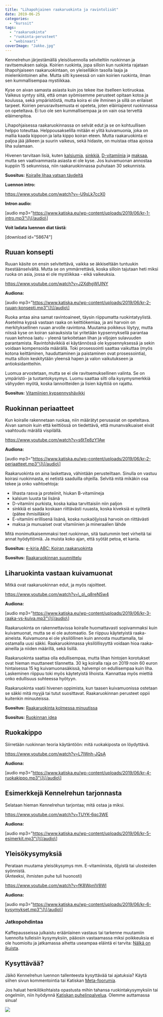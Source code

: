 ```yaml
---
title: "Lihapohjainen raakaruokinta ja ravintolisät"
date: 2019-06-25
categories: 
  - "kurssit"
tags: 
  - "raakaruokinta"
  - "ruokinta-perusteet"
  - "webinaari"
coverImage: "Jakke.jpg"
---
```


Kennelrehun järjestämällä yleisöluennolla selviteltiin ruokinnan ja ravitsemuksen saloja. Koirien ruokinta, jopa silloin kun ruokinta rajataan lihapohjaiseen raakaruokintaan, on yleiselläkin tasolla laaja ja mielenkiintoinen aihe. Mutta silti kyseessä on vain koirien ruokinta, ilman sen kummallisempaa mystiikkaa.

<!--more-->

Kyse on aivan samasta asiasta kuin jos tekee itse itselleen kotiruokaa. Vaikeus syntyy siitä, että oman syömisemme perusteet opitaan kotoa ja koulussa, sekä ympäristöstä, mutta koira ei ole ihminen ja sillä on erilaiset tarpeet. Koirien perusravitsemusta ei opeteta, joten eläinlajierot ruokinnassa on opeteltava. Ei tuo ole sen kummallisempaa ja on vain osa tervettä eläimenpitoa.

Lihapohjaisessa raakaruokinnassa on selvät edut ja se on kohtuullisen helppo toteuttaa. Helppousakselilla mitään ei ylitä kuivamuonia, joka on mallia kaada kippoon ja laita kippo koiran eteen. Mutta raakaruokinta ei paljoa jää jälkeen ja suurin vaikeus, sekä hidaste, on muistaa ottaa ajoissa liha sulamaan.

Hivenen tarvitaan lisiä, kuten [kalsiumia](https://www.katiska.eu/tieto/kalsium/kalsium/), [sinkkiä](https://www.katiska.eu/tieto/sinkki/sinkki/), [D-vitamiinia](https://www.katiska.eu/tieto/d-vitamiini/d-vitamiini/) ja [maksaa](https://www.katiska.eu/tieto/ravitsemus/maksa-koiran-ruokana/), mutta sen vaativammasta asiasta ei ole kyse. Jos kuivamuonan annostaa kuppiin 15 sekunnissa, niin raakaruokinnassa puhutaan 30 sekunnista.

**Suositus:** [Koiralle lihaa vatsan täydeltä](https://www.katiska.eu/tieto/koira-ruokinta-liha/koiralle-lihaa-vatsan-taydelta/)

**Luennon intro:**

https://www.youtube.com/watch?v=-U9sLk7ccX0

**Intron audio:**

\[audio mp3="https://www.katiska.eu/wp-content/uploads/2019/06/kr-1-intro.mp3"\]\[/audio\]

**Voit ladata luennon diat tästä**:

\[download id="58674"\]

## Ruuan konsepti

Ruuan käsite on ensin selvitettävä, vaikka se äkkiseltään tuntuukin itsestäänselvältä. Mutta se on ymmärrettävä, koska silloin tajutaan heti miksi ruoka on asia, jossa ei ole mystiikkaa - eikä vaikeuksia.

https://www.youtube.com/watch?v=J2XdhgWUlNY

**Audiona:**

\[audio mp3="https://www.katiska.eu/wp-content/uploads/2019/06/kr-2-ruuan-konsepti.mp3"\]\[/audio\]

Ruoka antaa aina samat ravintoaineet, täysin riippumatta ruokintatyylistä. Asetelma kypsä vastaan raaka on keittiökemiaa, ja ani harvoin on merkityksellinen ruuan arvolle ravintona. Muutama poikkeus löytyy, mutta niissä kyse on koiran sairauksista tai yritetään kypsennyksellä parantaa ruuan kehnoa laatu - yleenä tarkoitetaan lihan ja viljojen sulavuuden parantamista. Ravintohävikkiä ei käytännössä ole kypsennyksessä ja sekin voidaan kompensoida määrällä. Toki prosessointi saattaa vaikuttaa (myös kotona keittäminen, hauduttaminen ja paistaminen ovat prosessointia), mutta silloin keskitytään yleensä hapen ja valon vaikutukseen ja antioksidantteihin.

Luomua arvostetaan, mutta se ei ole ravitsemuksellinen valinta. Se on ympäristö- ja tuotantokysymys. Luomu saattaa silti olla kysymysmerkkiä vähyyden myötä, koska lannoitteiden ja lisien käyttöä on rajattu.

**Suositus:** [Vitamiinien kypsennyshävikki](https://www.katiska.eu/tieto/koira-tarve-vitamiini/vitamiinien-havikki-kuumennuksessa/)

## Ruokinnan periaatteet

Kun koiralle rakennetaan ruokaa, niin määrätyt perusasiat on opeteltava. Aivan samoin kuin että keittiössä on tiedettävä, että munanvalkuaiset eivät vaahtoudu märällä vispilällä.

https://www.youtube.com/watch?v=s6tTe8zY1Aw

**Audiona:**

\[audio mp3="https://www.katiska.eu/wp-content/uploads/2019/06/kr-2-periaatteet.mp3"\]\[/audio\]

Raakaruokinta on aina laskettava, vähintään perusteiltaan. Sinulla on vastuu koirasi ruokinnasta, ei netistä saaduilla ohjeilla. Selvitä mitä mikäkin osa tekee ja onko vaihtoehtoja:

- lihasta rasva ja proteiinit, hiukan B-vitamiineja
- kalsium luusta tai lisänä
- D-vitamiini purkista, koska kalaa tarvittaisiin niin paljon
- sinkkiä ei saada koskaan riittävästi ruuasta, koska kiveksiä ei syötetä (pätee ihmisilläkin)
- E-vitamiini erillisenä lisänä, koska ruokaöljyissä harvoin on riittävästi
- maksa ja munuaiset ovat vitamiinien ja mineraalien lähde

Mitä monimutkaisemmaksi teet ruokinnan, sitä taatummin teet virheitä tai annat hyödyttömiä. Ja muista koko ajan, että syötät petoa, et kania.

**Suositus:** [e-kirja ABC: Koiran raakaruokinta](https://store.katiska.info/tuote/koiran-ravitsemuksen-abc-koiran-raakaruokinta/)

**Suositus:** [Raakaruokinnan suunnittelu](https://www.katiska.eu/tieto/koira-ruokinta-liha/koiran-raakaruokinnan-suunnittelu/)

## Liharuokinta vastaan kuivamuonat

Mitkä ovat raakaruokinnan edut, ja myös rajoitteet.

https://www.youtube.com/watch?v=\_p\_q8reNSw4

**Audiona:**

\[audio mp3="https://www.katiska.eu/wp-content/uploads/2019/06/kr-3-raaka-vs-kuiva.mp3"\]\[/audio\]

Raakaruokinta on rakennettavissa koiralle huomattavasti sopivammaksi kuin kuivamuonat, mutta se ei ole automaatio. Se riippuu käytetyistä raaka-aineista. Kuivamuona ei ole yksilöllinen kuin annosta muuttamalla, tai ostamalla uusi säkki. Raakaruokinnassa yksilöllisyyttä voidaan hioa raaka-aineilla ja niiden määrillä, sekä lisillä.

Raakaruokinta saattaa olla edullisempaa, mutta lihan hintojen korotukset ovat hieman muuttaneet tilannetta. 30 kg koiralla raja on 2019 noin 60 euron hintaisessa 15 kg kuivamuonasäkissä, halvempi on edullisempaa kuin liha. Laskeminen riippuu toki myös käytetyistä lihoista. Kannattaa myös miettiä onko edullisuus suhteessa hyötyyn.

Raakaruokinta vaatii hivenen oppimista, kun taasen kuivamuonissa ostetaan se säkki mitä myyjä tai tutut suosittavat. Raakaruokinnan perusteet oppii kuitenkin minuuteissa.

**Suositus:** [Raakaruokinta kolmessa minuutissa](https://www.katiska.eu/tieto/podcastit-vlog/63-kolmen-minuutin-raaka/)

**Suositus:** [Ruokinnan idea](https://www.katiska.eu/tieto/kurssit/ruokinnan-idea/)

## Ruokakippo

Siirretään ruokinnan teoria käytäntöön: mitä ruokakiposta on löydyttävä.

https://www.youtube.com/watch?v=L7lWnh-JQsA

**Audiona:**

\[audio mp3="https://www.katiska.eu/wp-content/uploads/2019/06/kr-4-ruokakippo.mp3"\]\[/audio\]

## Esimerkkejä Kennelrehun tarjonnasta

Selataan hieman Kennelrehun tarjontaa; mitä ostaa ja miksi.

https://www.youtube.com/watch?v=TUYK-6qc3WE

**Audiona:**

\[audio mp3="https://www.katiska.eu/wp-content/uploads/2019/06/kr-5-esimerkit.mp3"\]\[/audio\]

## Yleisökysymyksiä

Perataan muutama yleisökysymys mm. E-vitamiinista, öljyistä tai ulosteiden syönnistä.  
(Anteeksi, ihmisten puhe tuli huonosti)

https://www.youtube.com/watch?v=fK8WpnIV8WI

**Audiona:**

\[audio mp3="https://www.katiska.eu/wp-content/uploads/2019/06/kr-6-kysymykset.mp3"\]\[/audio\]

### Jatkopohdintaa

Kaffepausseissa julkaistu eräänlainen vastaus tai tarkenne muutamiin luennolta tulleisiin kysymyksiin, pääosin vastaamassa miksi poikkeuksia ei ole huomioitu ja jatkamassa aihetta useampaa eläintä ei tarvita: [Nälkä on ikuista](https://www.katiska.eu/tieto/podcastit-vlog/52-nalka-on-ikuista/).

## Kysyttävää?

Jäikö Kennelrehun luennon tallenteesta kysyttävää tai ajatuksia? Käytä siihen sivun kommentointia tai Katiskan [Meta-foorumia](https://foorumi.katiska.eu/).

Jos haluat henkilökohtaista opastusta mihin tahansa ruokintakysymyksiin tai ongelmiin, niin hyödynnä [Katiskan puhelinpalvelua](https://store.katiska.info/tuote/puhelinneuvonta/). Olemme auttamassa sinua!

[![](images/koiran-ruokintaneuvonta.jpg)](https://store.katiska.info/tuote/puhelinneuvonta/)
